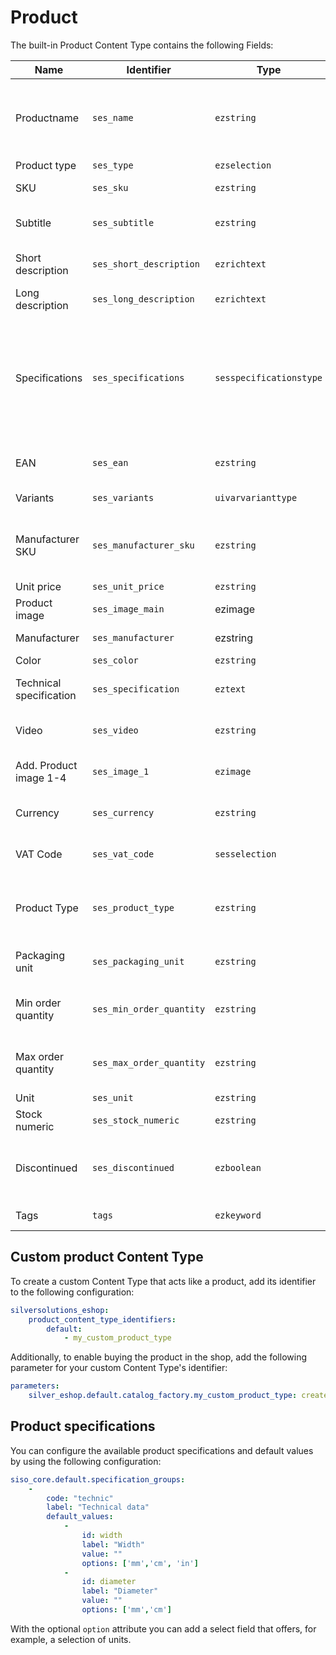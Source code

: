 # Product

The built-in Product Content Type contains the following Fields:

|Name | Identifier | Type | Description |
|---|---|---|---|
|Productname | `ses_name` | `ezstring` | Main name of the product. Used to create the URL |
|Product type | `ses_type` | `ezselection` | |
|SKU | `ses_sku` | `ezstring` | Unique Stock keeping unit |
|Subtitle | `ses_subtitle` | `ezstring` | Additional product name |
|Short description | `ses_short_description` | `ezrichtext` | Short product description |
|Long description | `ses_long_description` | `ezrichtext` | Long product description  |
|Specifications | `ses_specifications` | `sesspecificationstype` | A set of product specification values. They are indexed in the search engine and can be used for faceted search |
|EAN | `ses_ean` | `ezstring` | European Article Number |
|Variants | `ses_variants` | `uivarvarianttype` | [Product variants](#product-variants) |
|Manufacturer SKU | `ses_manufacturer_sku` | `ezstring` | SKU of the product  as assigned by the manufacturer |
|Unit price | `ses_unit_price` | `ezstring` | Product price |
|Product image | `ses_image_main` | ezimage | Main product image |
|Manufacturer | `ses_manufacturer` | ezstring | Manufacturer name |
|Color | `ses_color` | `ezstring` | Product color |
|Technical specification | `ses_specification` | `eztext` | Technical product description |
|Video | `ses_video` | `ezstring` | Link to a product video |
|Add. Product image 1-4 | `ses_image_1` | `ezimage` | Up to four additional images | 
|Currency | `ses_currency` | `ezstring` | Default product currency |
|VAT Code | `ses_vat_code` | `sesselection` | One of predefined VAT rates |
|Product Type | `ses_product_type` | `ezstring` | Product type used for grouping products in comparison |
|Packaging unit | `ses_packaging_unit` | `ezstring` | Product packaging unit |
|Min order quantity | `ses_min_order_quantity` | `ezstring` | Minimum quantity that can be ordered |
|Max order quantity | `ses_max_order_quantity` | `ezstring` | Maximum quantity that can be ordered |
|Unit | `ses_unit` | `ezstring` | Product unit |
|Stock numeric | `ses_stock_numeric` | `ezstring` | |
|Discontinued | `ses_discontinued` | `ezboolean` | Flag to indicate if the product is discontinued |
|Tags | `tags` | `ezkeyword` | Product keywords |

## Custom product Content Type

To create a custom Content Type that acts like a product, add its identifier to the following configuration:

``` yaml
silversolutions_eshop:
    product_content_type_identifiers:
        default:
            - my_custom_product_type
```

Additionally, to enable buying the product in the shop,
add the following parameter for your custom Content Type's identifier:

``` yaml
parameters:
    silver_eshop.default.catalog_factory.my_custom_product_type: createOrderableProductNode
```

## Product specifications

You can configure the available product specifications and default values by using the following configuration:

``` yaml
siso_core.default.specification_groups:
    -
        code: "technic"
        label: "Technical data"
        default_values:
            -
                id: width
                label: "Width"
                value: ""
                options: ['mm','cm', 'in']
            -
                id: diameter
                label: "Diameter"
                value: ""
                options: ['mm','cm']
```

With the optional `option` attribute you can add a select field that offers, for example, a selection of units.

